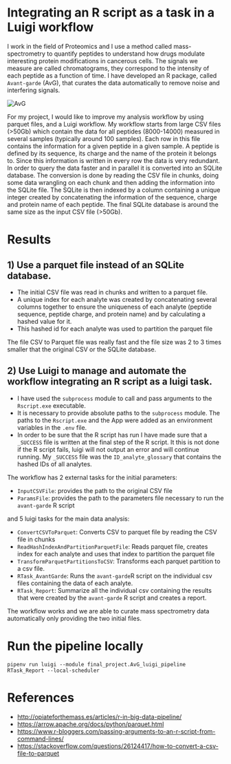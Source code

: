 # Integrating an R script as a task in a Luigi workflow

I work in the field of Proteomics and I use a method called mass-spectrometry to quantify peptides to understand how drugs modulate interesting protein modifications in cancerous cells. The signals we measure are called chromatograms, they correspond to the intensity of each peptide as a function of time. I have developed an R package, called `Avant-garde` (AvG), that curates the data automatically to remove noise and interfering signals. 

![AvG](http://drive.google.com/uc?export=view&id=1QOqZKxeFiQYlkPiX-07a4BMpROpuSmyh)

For my project, I would like to improve my analysis workflow by using parquet files, and a Luigi workflow. My workflow starts from large CSV files (>50Gb) which contain the data for all peptides (8000-14000) measured in several samples (typically around 100 samples). Each row in this file contains the information for a given peptide in a given sample. A peptide is defined by its sequence, its charge and the name of the protein it belongs to. Since this information is written in every row the data is very redundant. In order to query the data faster and in parallel it is converted into an SQLite database. The conversion is done by reading the CSV file in chunks, doing some data wrangling on each chunk and then adding the information into the SQLite file. The SQLite is then indexed by a column containing a unique integer created by concatenating the information of the sequence, charge and protein name of each peptide. The final SQLite database is around the same size as the input CSV file (>50Gb).

# Results
## 1) Use a parquet file instead of an SQLite database.

- The initial CSV file was read in chunks and written to a parquet file.
- A unique index for each analyte was created by concatenating several columns together to ensure the uniqueness of each analyte (peptide sequence, peptide charge, and protein name) and by calculating a hashed value for it.
- This hashed id for each analyte was used to partition the parquet file

The file CSV to Parquet file was really fast and the file size was 2 to 3 times smaller that the original CSV or the SQLite database. 

## 2) Use Luigi to manage and automate the workflow integrating an R script as a luigi task.
- I have used the `subprocess` module to call and pass arguments to the `Rscript.exe` executable.
- It is necessary to provide absolute paths to the `subprocess` module. The paths to the `Rscript.exe` and the App were added as an environment variables in the `.env` file.
- In order to be sure that the R script has run I have made sure that a `_SUCCESS` file is written at the final step of the R script. It this is not done if the R script fails, luigi will not output an error and will continue running. My `_SUCCESS` file was the `ID_analyte_glossary` that contains the hashed IDs of all analytes.

The workflow has 2 external tasks for the initial parameters:
- `InputCSVFile`: provides the path to the original CSV file
- `ParamsFile`: provides the path to the parameters file necessary to run the `avant-garde` R script

and  5 luigi tasks for the main data analysis:
- `ConvertCSVToParquet`: Converts CSV to parquet file by reading the CSV file in chunks
- `ReadHashIndexAndPartitionParquetFile`: Reads parquet file, creates index for each analyte and uses that index to partition the parquet file
- `TransformParquetPartitionsToCSV`: Transforms each parquet partition to a csv file.
- `RTask_AvantGarde`: Runs the `avant-garde`R script on the individual csv files containing the data of each analyte.
- `RTask_Report`: Summarize all the individual csv containing the results that were created by the `avant-garde` R script and creates a report.

The workflow works and we are able to curate mass spectrometry data automatically only providing the two initial files.

# Run the pipeline locally
`pipenv run luigi --module final_project.AvG_luigi_pipeline RTask_Report --local-scheduler`

# References

- http://opiateforthemass.es/articles/r-in-big-data-pipeline/
- https://arrow.apache.org/docs/python/parquet.html
- https://www.r-bloggers.com/passing-arguments-to-an-r-script-from-command-lines/
- https://stackoverflow.com/questions/26124417/how-to-convert-a-csv-file-to-parquet